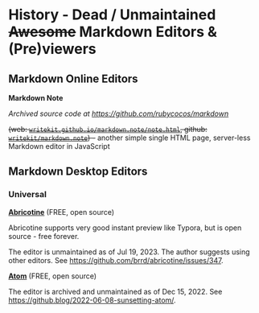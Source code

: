 # History - Dead / Unmaintained ~~Awesome~~ Markdown Editors & (Pre)viewers


## Markdown Online Editors

**Markdown Note**

_Archived source code at https://github.com/rubycocos/markdown_

~~(web: [`writekit.github.io/markdown.note/note.html`](http://writekit.github.io/markdown.note/note.html),
 github: [`writekit/markdown.note`](https://github.com/writekit/markdown.note)) -~~
another simple single HTML page, server-less Markdown editor in JavaScript


## Markdown Desktop Editors

### Universal

[**Abricotine**](https://github.com/brrd/Abricotine) (FREE, open source)

Abricotine supports very good instant preview like Typora, but is open source - free forever.

The editor is unmaintained as of Jul 19, 2023. The author suggests using other editors.
See https://github.com/brrd/abricotine/issues/347.

[**Atom**](https://atom.io/) (FREE, open source)

The editor is archived and unmaintained as of Dec 15, 2022. See https://github.blog/2022-06-08-sunsetting-atom/.

